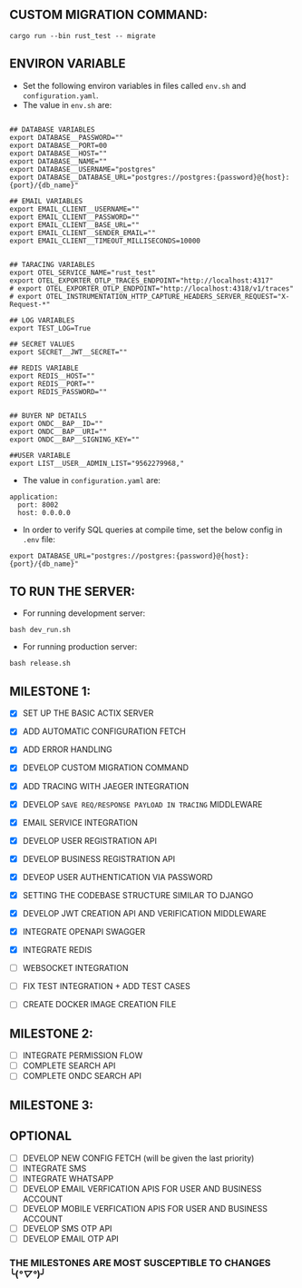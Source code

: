 ## CUSTOM MIGRATION COMMAND:

```
cargo run --bin rust_test -- migrate
```

## ENVIRON VARIABLE 
- Set the following environ variables in files called `env.sh` and `configuration.yaml`.
- The value in `env.sh` are:
```

## DATABASE VARIABLES
export DATABASE__PASSWORD=""
export DATABASE__PORT=00
export DATABASE__HOST=""
export DATABASE__NAME=""
export DATABASE__USERNAME="postgres"
export DATABASE__DATABASE_URL="postgres://postgres:{password}@{host}:{port}/{db_name}"

## EMAIL VARIABLES
export EMAIL_CLIENT__USERNAME=""
export EMAIL_CLIENT__PASSWORD=""
export EMAIL_CLIENT__BASE_URL=""
export EMAIL_CLIENT__SENDER_EMAIL=""
export EMAIL_CLIENT__TIMEOUT_MILLISECONDS=10000


## TARACING VARIABLES
export OTEL_SERVICE_NAME="rust_test"
export OTEL_EXPORTER_OTLP_TRACES_ENDPOINT="http://localhost:4317"
# export OTEL_EXPORTER_OTLP_ENDPOINT="http://localhost:4318/v1/traces"
# export OTEL_INSTRUMENTATION_HTTP_CAPTURE_HEADERS_SERVER_REQUEST="X-Request-*"

## LOG VARIABLES
export TEST_LOG=True

## SECRET VALUES
export SECRET__JWT__SECRET=""

## REDIS VARIABLE
export REDIS__HOST=""
export REDIS__PORT=""
export REDIS_PASSWORD=""


## BUYER NP DETAILS
export ONDC__BAP__ID=""
export ONDC__BAP__URI=""
export ONDC__BAP__SIGNING_KEY=""

##USER VARIABLE
export LIST__USER__ADMIN_LIST="9562279968,"

```

- The value in `configuration.yaml` are:

```
application:
  port: 8002
  host: 0.0.0.0

```

- In order to verify SQL queries at compile time, set the below config in `.env` file:
```
export DATABASE_URL="postgres://postgres:{password}@{host}:{port}/{db_name}"

```

## TO RUN THE SERVER:
- For running development server:
```
bash dev_run.sh
```
- For running production server:
```
bash release.sh
```


## MILESTONE 1:
* [x] SET UP THE BASIC ACTIX SERVER
* [x] ADD AUTOMATIC CONFIGURATION FETCH
* [x] ADD ERROR HANDLING
* [x] DEVELOP CUSTOM MIGRATION COMMAND
* [x] ADD TRACING WITH JAEGER INTEGRATION
* [x] DEVELOP `SAVE REQ/RESPONSE PAYLOAD IN TRACING` MIDDLEWARE
* [x] EMAIL SERVICE INTEGRATION
* [x] DEVELOP USER REGISTRATION API
* [x] DEVELOP BUSINESS REGISTRATION API
* [x] DEVEOP USER AUTHENTICATION VIA PASSWORD
* [x] SETTING THE CODEBASE STRUCTURE SIMILAR TO DJANGO
* [x] DEVELOP JWT CREATION API AND VERIFICATION MIDDLEWARE
* [x] INTEGRATE OPENAPI SWAGGER
* [x] INTEGRATE REDIS
* [ ] WEBSOCKET INTEGRATION
* [ ] FIX TEST INTEGRATION + ADD TEST CASES
* [ ] CREATE DOCKER IMAGE CREATION FILE


## MILESTONE 2:
* [ ] INTEGRATE PERMISSION FLOW
* [ ] COMPLETE SEARCH API 
* [ ] COMPLETE ONDC SEARCH API 

## MILESTONE 3:


## OPTIONAL
* [ ] DEVELOP NEW CONFIG FETCH (will be given the last priority)
* [ ] INTEGRATE SMS
* [ ] INTEGRATE WHATSAPP
* [ ] DEVELOP EMAIL VERFICATION APIS FOR USER AND BUSINESS ACCOUNT
* [ ] DEVELOP MOBILE VERFICATION APIS FOR USER AND BUSINESS ACCOUNT
* [ ] DEVELOP SMS OTP API
* [ ] DEVELOP EMAIL OTP API

### THE MILESTONES ARE MOST SUSCEPTIBLE TO CHANGES ╰(*°▽°*)╯